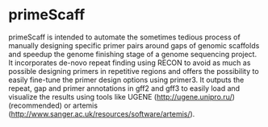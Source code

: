 primeScaff
==========

primeScaff is intended to automate the sometimes tedious process of manually designing specific primer pairs around gaps of genomic scaffolds and speedup the genome finishing stage of a genome sequencing project. It incorporates de-novo repeat finding using RECON to avoid as much as possible designing primers in repetitive regions and offers the possibility to easily fine-tune the primer design options using primer3. It outputs the repeat, gap and primer annotations in gff2 and gff3 to easily load and visualize the results using tools like UGENE (http://ugene.unipro.ru/) (recommended) or artemis (http://www.sanger.ac.uk/resources/software/artemis/).
